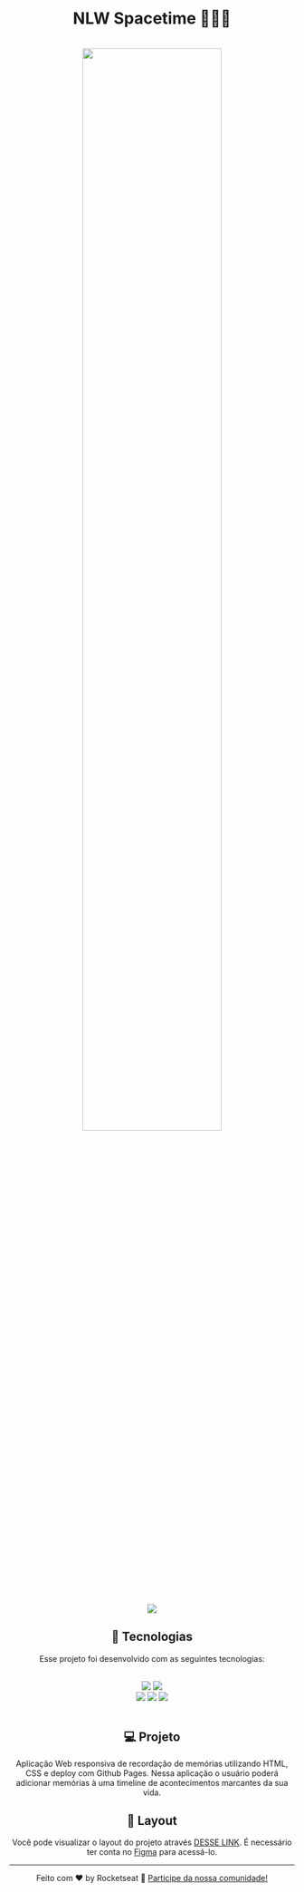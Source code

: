 <h1 align="center"> NLW Spacetime 👩🏽‍🚀 </h1><br>
<div align="center">
  
<img src="https://repository-images.githubusercontent.com/643712114/d7bc1693-2d22-494d-8a06-fc40a5b146f0" width="70%">
  <br>
<br><img src="http://img.shields.io/static/v1?label=STATUS&message=CONCLUIDO%20COM%20SUCESSO&color=GREEN&style=for-the-badge"/><br>
  
  ## 🚀 Tecnologias

<p>Esse projeto foi desenvolvido com as seguintes tecnologias:</p>
<br><div>
<img src="https://img.shields.io/badge/HTML5-E34F26?style=for-the-badge&logo=html5&logoColor=white">
<img src="https://img.shields.io/badge/CSS3-1572B6?style=for-the-badge&logo=css3&logoColor=white"/>

<br>
<img src="https://img.shields.io/badge/GIT-E44C30?style=for-the-badge&logo=git&logoColor=white"/>
<img src="https://img.shields.io/badge/GitHub-100000?style=for-the-badge&logo=github&logoColor=white"/>
<img src="https://img.shields.io/badge/Figma-F24E1E?style=for-the-badge&logo=figma&logoColor=white"/>   
</div>
<br>
  
 ## 💻 Projeto

Aplicação Web responsiva de recordação de memórias utilizando HTML, CSS e deploy com Github Pages. 
Nessa aplicação o usuário poderá adicionar memórias à uma timeline de acontecimentos marcantes da sua vida. 
  
  ## 🔖 Layout

Você pode visualizar o layout do projeto através [DESSE LINK](https://www.figma.com/file/kf6bEpEwouA5jqH3ynpk5V/C%C3%A1psula-do-tempo-%E2%80%A2-Trilha-Explorer-(Community)-(Copy)?type=design&node-id=306-84). É necessário ter conta no [Figma](https://figma.com) para acessá-lo.
  
  
  ---

Feito com ♥ by Rocketseat 🚀 [Participe da nossa comunidade!](https://discord.gg/rocketseat)
